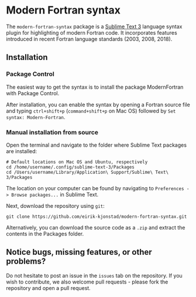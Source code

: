 # Modern Fortran syntax

The `modern-fortran-syntax` package is a [Sublime Text 3](https://www.sublimetext.com/) language syntax plugin for highlighting of modern Fortran code. It incorporates features introduced in recent Fortran language standards (2003, 2008, 2018). 

## Installation

### Package Control
The easiest way to get the syntax is to install the package ModernFortran with Package Control. 

After installation, you can enable the syntax by opening a Fortran source file and typing `ctrl+shift+p` (`command+shift+p` on Mac OS) followed by `Set syntax: Modern-Fortran`.

### Manual installation from source
Open the terminal and navigate to the folder where Sublime Text packages are installed:
```shell
# Default locations on Mac OS and Ubuntu, respectively
cd /home/username/.config/sublime-text-3/Packages
cd /Users/username/Library/Application\ Support/Sublime\ Text\ 3/Packages
```
The location on your computer can be found by navigating to `Preferences -> Browse packages...` in Sublime Text.

Next, download the repository using `git`:
```shell
git clone https://github.com/eirik-kjonstad/modern-fortran-syntax.git
```
Alternatively, you can download the source code as a `.zip` and extract the contents in the Packages folder.

## Notice bugs, missing features, or other problems?
Do not hesitate to post an issue in the `issues` tab on the repository. If you wish to contribute, we also welcome pull requests - please fork the repository and open a pull request.
